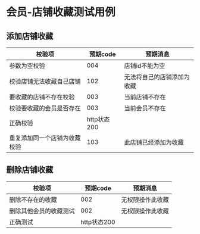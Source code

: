# 会员-店铺收藏测试用例

## 添加店铺收藏

| 校验项                       | 预期code    | 预期消息                   |
| ---------------------------- | ----------- | -------------------------- |
| 参数为空校验                 | 004         | 店铺id不能为空             |
| 校验店铺无法收藏自己店铺     | 102         | 无法将自己的店铺添加为收藏 |
| 要收藏的店铺不存在校验       | 003         | 当前店铺不存在             |
| 校验要收藏的会员是否存在     | 003         | 当前会员不存在             |
| 正确校验                     | http状态200 |                            |
| 重复添加同一个店铺为收藏校验 | 103         | 此店铺已经添加为收藏       |



## 删除店铺收藏

| 校验项                 | 预期code    | 预期消息         |
| ---------------------- | ----------- | ---------------- |
| 删除不存在的收藏       | 002         | 无权限操作此收藏 |
| 删除其他会员的收藏测试 | 002         | 无权限操作此收藏 |
| 正确测试               | http状态200 |                  |



### 
